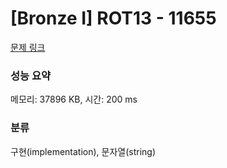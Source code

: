 # [Bronze I] ROT13 - 11655 

[문제 링크](https://www.acmicpc.net/problem/11655) 

### 성능 요약

메모리: 37896 KB, 시간: 200 ms

### 분류

구현(implementation), 문자열(string)

